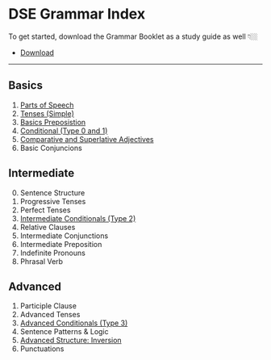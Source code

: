 # DSE Grammar Index

To get started, download the Grammar Booklet as a study guide as well 👇🏼

- [Download](https://res.cloudinary.com/ltdev/image/upload/v1741665871/starchaser/Grammar_Booklet_Vol_1_zfn2wd.pdf)

---

## Basics

1. [Parts of Speech](pos.md)
2. [Tenses (Simple)](simple_tenses.md)
3. [Basics Preposistion](basic_preposition.md)
4. [Conditional (Type 0 and 1)](basic_conditionals.md)
5. [Comparative and Superlative Adjectives](comparative_superlative_adj.md)
6. Basic Conjuncions

## Intermediate

0. Sentence Structure
1. Progressive Tenses
2. Perfect Tenses
3. [Intermediate Conditionals (Type 2)](conditional_2.md)
4. Relative Clauses
5. Intermediate Conjunctions
6. Intermediate Preposition
7. Indefinite Pronouns
8. Phrasal Verb

## Advanced

1. Participle Clause
2. Advanced Tenses
3. [Advanced Conditionals (Type 3)](conditional_3.md)
4. Sentence Patterns & Logic
5. [Advanced Structure: Inversion](advanced_structure_inversion.md)
6. Punctuations
